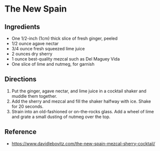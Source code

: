 # The New Spain

## Ingredients
* One 1/2-inch (1cm) thick slice of fresh ginger, peeled
* 1/2 ounce agave nectar
* 3/4 ounce fresh squeezed lime juice
* 2 ounces dry sherry
* 1 ounce best-quality mezcal such as Del Maguey Vida
* One slice of lime and nutmeg, for garnish

## Directions
1. Put the ginger, agave nectar, and lime juice in a cocktail shaker and muddle them together.
2. Add the sherry and mezcal and fill the shaker halfway with ice. Shake for 20 seconds.
3. Strain into an old-fashioned or on-the-rocks glass. Add a wheel of lime and grate a small dusting of nutmeg over the top.

## Reference
* <https://www.davidlebovitz.com/the-new-spain-mezcal-sherry-cocktail/>
